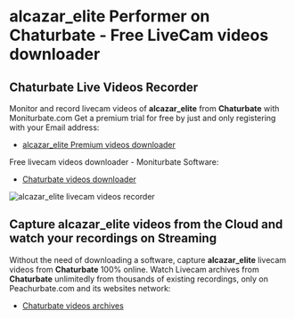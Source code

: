 # alcazar_elite Performer on Chaturbate - Free LiveCam videos downloader

## Chaturbate Live Videos Recorder

Monitor and record livecam videos of **alcazar_elite** from **Chaturbate** with Moniturbate.com
Get a premium trial for free by just and only registering with your Email address:
* [alcazar_elite Premium videos downloader](https://moniturbate.com/request-demo-licence-key.html)

Free livecam videos downloader - Moniturbate Software:
* [Chaturbate videos downloader](https://moniturbate.com/moniturbate-download-software.html)

![alcazar_elite livecam videos recorder](https://peachurnet.com/templates/moniturbate-software.png)


## Capture alcazar_elite videos from the Cloud and watch your recordings on Streaming

Without the need of downloading a software, capture **alcazar_elite** livecam videos from **Chaturbate** 100% online.
Watch Livecam archives from **Chaturbate** unlimitedly from thousands of existing recordings, only on Peachurbate.com and its websites network:
* [Chaturbate videos archives](https://peachurnet.com/)